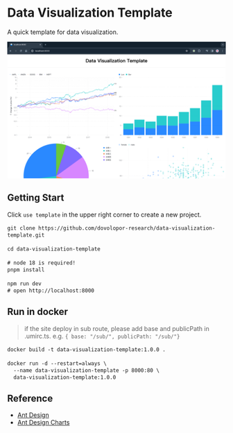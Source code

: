 # Data Visualization Template

A quick template for data visualization.

![](./.github/image/preview.png)

## Getting Start

Click `use template` in the upper right corner to create a new project.

```shell
git clone https://github.com/dovolopor-research/data-visualization-template.git

cd data-visualization-template

# node 18 is required!
pnpm install

npm run dev
# open http://localhost:8000
```

## Run in docker

> if the site deploy in sub route, please add base and publicPath in .umirc.ts.
> e.g. `{ base: "/sub/", publicPath: "/sub/"}`

```shell
docker build -t data-visualization-template:1.0.0 .

docker run -d --restart=always \
  --name data-visualization-template -p 8000:80 \
  data-visualization-template:1.0.0
```

## Reference

- [Ant Design](https://ant-design.antgroup.com/index-cn)
- [Ant Design Charts](https://ant-design-charts-next.antgroup.com/)
